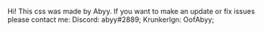 Hi! This css was made by Abyy.
If you want to make an update or fix issues please contact me:
Discord: abyy#2889;
KrunkerIgn: OofAbyy;
